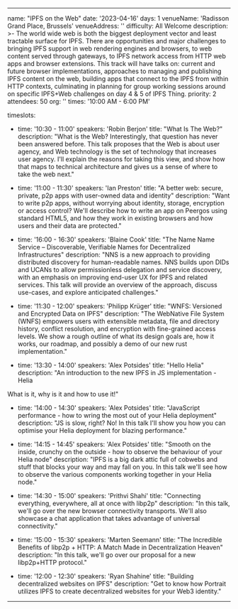 ---

name: "IPFS on the Web"
date: '2023-04-16'
days: 1
venueName: 'Radisson Grand Place, Brussels'
venueAddress: ''
difficulty: All Welcome
description: >-
  The world wide web is both the biggest deployment vector and least tractable surface for IPFS. There are opportunities and major challenges to bringing IPFS support in web rendering engines and browsers, to web content served through gateways, to IPFS network access from HTTP web apps and browser extensions. This track will have talks on: current and future browser implementations, approaches to managing and publishing IPFS content on the web, building apps that connect to the IPFS from within HTTP contexts, culminating in planning for group working sessions around on specific IPFS+Web challenges on day 4 & 5 of IPFS Thing.
priority: 2
attendees: 50
org: ''
times: '10:00 AM - 6:00 PM'

timeslots:
  - time: '10:30 - 11:00'
    speakers: 'Robin Berjon'
    title: "What Is The Web?"
    description: "What is the Web? Interestingly, that question has never been answered before. This talk proposes that the Web is about user agency, and Web technology is the set of technology that increases user agency. I'll explain the reasons for taking this view, and show how that maps to technical architecture and gives us a sense of where to take the web next."

  - time: '11:00 - 11:30'
    speakers: 'Ian Preston'
    title: "A better web: secure, private, p2p apps with user-owned data and identity"
    description: "Want to write p2p apps, without worrying about identity, storage, encryption or access control? We'll describe how to write an app on Peergos using standard HTML5, and how they work in existing browsers and how users and their data are protected."

  - time: '16:00 - 16:30'
    speakers: 'Blaine Cook'
    title: "The Name Name Service – Discoverable, Verifiable Names for Decentralized Infrastructures"
    description: "NNS is a new approach to providing distributed discovery for human-readable names. NNS builds upon DIDs and UCANs to allow permissionless delegation and service discovery, with an emphasis on improving end-user UX for IPFS and related services. This talk will provide an overview of the approach, discuss use-cases, and explore anticipated challenges."

  - time: '11:30 - 12:00'
    speakers: 'Philipp Krüger'
    title: "WNFS: Versioned and Encrypted Data on IPFS"
    description: "The WebNative File System (WNFS) empowers users with extensible metadata, file and directory history, conflict resolution, and encryption with fine-grained access levels.
We show a rough outline of what its design goals are, how it works, our roadmap, and possibly a demo of our new rust implementation."

  - time: '13:30 - 14:00'
    speakers: 'Alex Potsides'
    title: "Hello Helia"
    description: "An introduction to the new IPFS in JS implementation - Helia

What is it, why is it and how to use it!"

  - time: '14:00 - 14:30'
    speakers: 'Alex Potsides'
    title: "JavaScript performance - how to wring the most out of your Helia deployment"
    description: "JS is slow, right?  No!  In this talk I'll show you how you can optimise your Helia deployment for blazing performance."

  - time: '14:15 - 14:45'
    speakers: 'Alex Potsides'
    title: "Smooth on the inside, crunchy on the outside - how to observe the behaviour of your Helia node"
    description: "IPFS is a big dark attic full of cobwebs and stuff that blocks your way and may fall on you.  In this talk we'll see how to observe the various components working together in your Helia node."

  - time: '14:30 - 15:00'
    speakers: 'Prithvi Shahi'
    title: "Connecting everything, everywhere, all at once with libp2p"
    description: "In this talk, we'll go over the new browser connectivity transports. We'll also showcase a chat application that takes advantage of universal connectivity."

  - time: '15:00 - 15:30'
    speakers: 'Marten Seemann'
    title: "The Incredible Benefits of libp2p + HTTP: A Match Made in Decentralization Heaven"
    description: "In this talk, we'll go over our proposal for a new libp2p+HTTP protocol."

  - time: '12:00 - 12:30'
    speakers: 'Ryan Shahine'
    title: "Building decentralized websites on IPFS"
    description: "Get to know how Portrait utilizes IPFS to create decentralized websites for your Web3 identity."

---